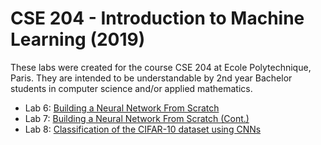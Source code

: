 # CSE 204 - Introduction to Machine Learning (2019)

These labs were created for the course CSE 204 at Ecole Polytechnique, Paris.  They are intended to be understandable by 2nd year Bachelor students in computer science and/or applied mathematics.

- Lab 6: [Building a Neural Network From Scratch](Lab6.ipynb)
- Lab 7: [Building a Neural Network From Scratch (Cont.)](Lab7.ipynb)
- Lab 8: [Classification of the CIFAR-10 dataset using CNNs](Lab8.ipynb)
